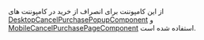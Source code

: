 <div class="dp-doc-container"">

<div class="dp-doc-tags">

<div class="desktop-version"></div>
<div class="mobile-version"></div>

</div>

<div class="dp-doc-body">

از این کامپوننت برای انصراف از خرید در کامپوننت های 
[DesktopCancelPurchasePopupComponent](DesktopCancelPurchasePopupComponent.html#readme)
و
[MobileCancelPurchasePageComponent](MobileCancelPurchasePageComponent.html#readme)
استفاده شده است.

</div>

</div> 


